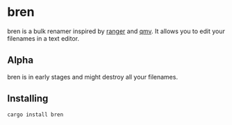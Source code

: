 # bren

bren is a bulk renamer inspired by [ranger](https://github.com/ranger/ranger/wiki/Official-user-guide#bulk-renaming) and [qmv](https://www.nongnu.org/renameutils). It allows you to edit your filenames in a text editor.

## Alpha
bren is in early stages and might destroy all your filenames.

## Installing
```
cargo install bren
```
